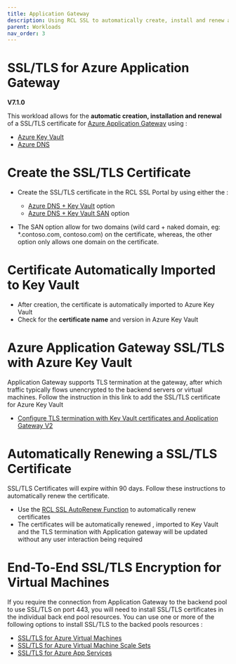 ```yaml
---
title: Application Gateway
description: Using RCL SSL to automatically create, install and renew a SSL/TLS certificates in an Azure Application Gateway
parent: Workloads
nav_order: 3
---
```


# SSL/TLS for Azure Application Gateway

**V7.1.0**

This workload allows for the **automatic creation, installation and renewal** of a SSL/TLS certificate for [Azure Application Gateway](https://learn.microsoft.com/en-us/azure/application-gateway/overview) using :

- [Azure Key Vault](https://docs.microsoft.com/en-us/azure/key-vault/certificates/about-certificates) 
- [Azure DNS](https://docs.microsoft.com/en-us/azure/dns/) 

# Create the SSL/TLS Certificate

- Create the SSL/TLS certificate in the RCL SSL Portal by using either the :
    - [Azure DNS + Key Vault](../portal/azure-keyvault.md) option
    - [Azure DNS + Key Vault SAN](../portal/azure-keyvault-san.md) option

- The SAN option allow for two domains (wild card + naked domain, eg: *.contoso.com, contoso.com) on the certificate, whereas, the other option only allows one domain on the certificate.

# Certificate Automatically Imported to Key Vault

- After creation, the certificate is automatically imported to Azure Key Vault
- Check for the **certificate name** and version in Azure Key Vault



# Azure Application Gateway SSL/TLS with Azure Key Vault

Application Gateway supports TLS termination at the gateway, after which traffic typically flows unencrypted to the backend servers or virtual machines. Follow the instruction in this link to add the SSL/TLS certificate for Azure Key Vault

- [Configure TLS termination with Key Vault certificates and Application Gateway V2](https://docs.microsoft.com/en-us/azure/application-gateway/configure-key-vault-portal)

# Automatically Renewing a SSL/TLS Certificate

SSL/TLS Certificates will expire within 90 days. Follow these instructions to automatically renew the certificate.

- Use the [RCL SSL AutoRenew Function](../autorenew/introduction.md) to automatically renew certificates
- The certificates will be automatically renewed , imported to Key Vault and the TLS termination with Application gateway will be updated without any user interaction being required

# End-To-End SSL/TLS Encryption for Virtual Machines

If you require the connection from Application Gateway to the backend pool to use SSL/TLS on port 443, you will need to install SSL/TLS certificates in the individual back end pool resources. You can use one or more of the following options to install SSL/TLS to the backed pools resources :  

- [SSL/TLS for Azure Virtual Machines](./vm.md)
- [SSL/TLS for Azure Virtual Machine Scale Sets](./vmss.md#end-to-end-ssltls-encryption)
- [SSL/TLS for Azure App Services](./app-service.md)

